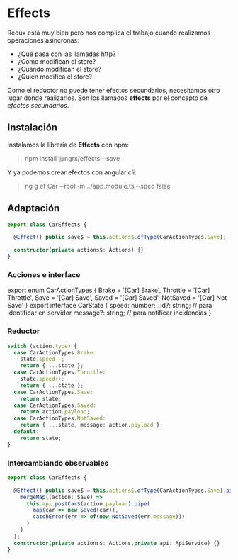 # Effects

Redux está muy bien pero nos complica el trabajo cuando realizamos operaciones asíncronas:

- ¿Qué pasa con las llamadas http?
- ¿Cómo modifican el store?
- ¿Cuándo modifican el store?
- ¿Quién modifica el store?

Como el reductor no puede tener efectos secundarios, necesitamos otro
lugar dónde realizarlos. Son los llamados **effects** por el concepto de *efectos secundarios*.


## Instalación

Instalamos la librería de **Effects** con npm: 

> npm install @ngrx/effects ‐‐save

Y ya podemos crear efectos con angular cli:

> ng g ef Car ‐‐root ‐m ../app.module.ts ‐‐spec false



## Adaptación

```ts
export class CarEffects {

  @Effect() public save$ = this.actions$.ofType(CarActionTypes.Save);

  constructor(private actions$: Actions) {}
}
```

### Acciones e interface

export enum CarActionTypes {
Brake = '[Car] Brake',
Throttle = '[Car] Throttle',
Save = '[Car] Save',
Saved = '[Car] Saved',
NotSaved = '[Car] Not Save'
}
export interface CarState {
speed: number;
_id?: string; // para identificar en servidor
message?: string; // para notificar incidencias
}



### Reductor

```ts
switch (action.type) {
  case CarActionTypes.Brake:
    state.speed‐‐;
    return { ...state };
  case CarActionTypes.Throttle:
    state.speed++;
    return { ...state };
  case CarActionTypes.Save:
    return state;
  case CarActionTypes.Saved:
    return action.payload;
  case CarActionTypes.NotSaved:
    return { ...state, message: action.payload };
  default:
    return state;
}
```

### Intercambiando observables

```ts
export class CarEffects {

  @Effect() public save$ = this.actions$.ofType(CarActionTypes.Save).pipe(
    mergeMap((action: Save) =>
      this.api.postCar$(action.payload).pipe(
        map(car => new Saved(car)),
        catchError(err => of(new NotSaved(err.message)))
      )
    )
  );
  constructor(private actions$: Actions,private api: ApiService) {}
}
```

